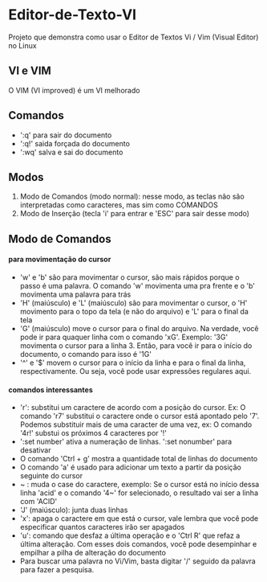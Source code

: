 # Editor-de-Texto-VI
Projeto que demonstra como usar o Editor de Textos Vi / Vim (Visual Editor) no Linux

## VI e VIM
O VIM (VI improved) é um VI melhorado

## Comandos
* ':q' para sair do documento
* ':q!' saida forçada do documento
* ':wq' salva e sai do documento

## Modos
 1. Modo de Comandos (modo normal): nesse modo, as teclas não são interpretadas como caracteres, mas sim como COMANDOS
 2. Modo de Inserção (tecla 'i' para entrar e 'ESC' para sair desse modo)

## Modo de Comandos
#### para movimentação do cursor
* 'w' e 'b' são para movimentar o cursor, são mais rápidos porque o passo é uma palavra. O comando 'w' movimenta uma pra frente e o 'b' movimenta uma palavra para trás 
* 'H' (maiúsculo) e 'L' (maiúsculo) são para movimentar o cursor, o 'H' movimento para o topo da tela (e não do arquivo) e 'L' para o final da tela
* 'G' (maiúsculo) move o cursor para o final do arquivo. Na verdade, você pode ir para quaquer linha com o comando 'xG'. Exemplo: '3G' movimenta o cursor para a linha 3. Então, para você ir para o início do documento, o comando para isso é '1G'
* '^' e '$' movem o cursor para o início da linha e para o final da linha, respectivamente. Ou seja, você pode usar expressões regulares aqui.
#### comandos interessantes
* 'r': substitui um caractere de acordo com a posição do cursor. Ex: O comando 'r7' substitui o caractere onde o cursor está apontado pelo '7'. Podemos substituir mais de uma caracter de uma vez, ex: O comando '4r!' substui os próximos 4 caracteres por '!'
* ':set number' ativa a numeração de linhas. ':set nonumber' para desativar
* O comando 'Ctrl + g' mostra a quantidade total de linhas do documento
* O comando 'a' é usado para adicionar um texto a partir da posição seguinte do cursor 
* ~ : muda o case do caractere, exemplo: Se o cursor está no início dessa linha 'acid' e o comando '4~' for selecionado, o resultado vai ser a linha com 'ACID'
* 'J' (maiúsculo): junta duas linhas
* 'x': apaga o caractere em que está o cursor, vale lembra que você pode especificar quantos caracteres irão ser apagados
* 'u': comando que desfaz a última operação e o 'Ctrl R' que refaz a última alteração. Com esses dois comandos, você pode desempinhar e empilhar a pilha de alteração do documento
* Para buscar uma palavra no Vi/Vim, basta digitar '/' seguido da palavra para fazer a pesquisa.
